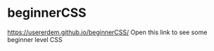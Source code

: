 # beginnerCSS
https://usererdem.github.io/beginnerCSS/
Open this link to see some beginner level CSS
